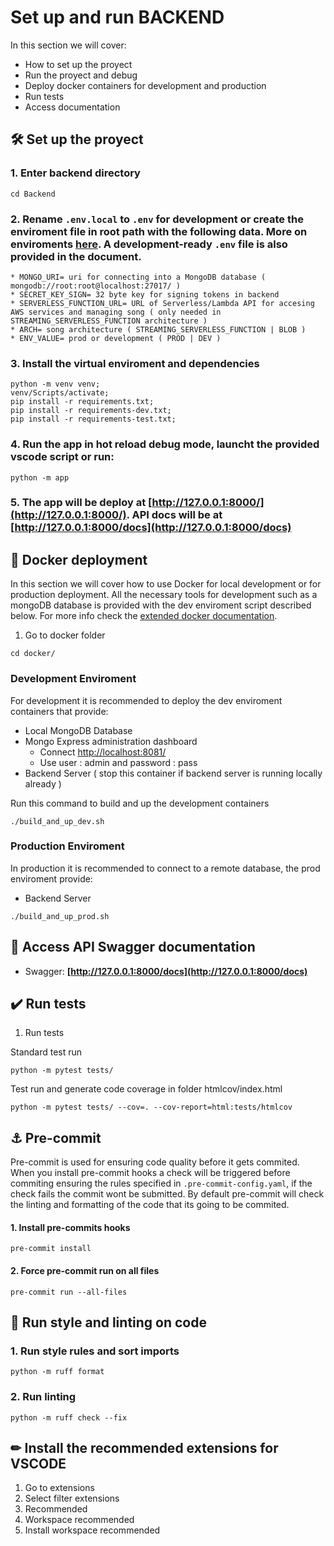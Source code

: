# Set up and run BACKEND

In this section we will cover:

* How to set up the proyect
* Run the proyect and debug
* Deploy docker containers for development and production
* Run tests
* Access documentation

## 🛠 Set up the proyect

### 1. Enter backend directory

```
cd Backend
```

### 2. Rename `.env.local` to `.env` for development or create the enviroment file in root path with the following data. More on enviroments [here](Enviroment.md). A development-ready `.env` file is also provided in the document.

```
* MONGO_URI= uri for connecting into a MongoDB database ( mongodb://root:root@localhost:27017/ )
* SECRET_KEY_SIGN= 32 byte key for signing tokens in backend
* SERVERLESS_FUNCTION_URL= URL of Serverless/Lambda API for accesing AWS services and managing song ( only needed in STREAMING_SERVERLESS_FUNCTION architecture )
* ARCH= song architecture ( STREAMING_SERVERLESS_FUNCTION | BLOB )
* ENV_VALUE= prod or development ( PROD | DEV )

```

### 3. Install the virtual enviroment and dependencies

```
python -m venv venv;
venv/Scripts/activate;
pip install -r requirements.txt;
pip install -r requirements-dev.txt;
pip install -r requirements-test.txt;

```
### 4. Run the app in hot reload debug mode, launcht the provided vscode script or run:

```
python -m app
```

### 5. The app will be deploy at **[http://127.0.0.1:8000/](http://127.0.0.1:8000/)**. API docs will be at **[http://127.0.0.1:8000/docs](http://127.0.0.1:8000/docs)**


## 🐳 Docker deployment

In this section we will cover how to use Docker for local development or for production deployment. All the necessary tools for development such as a mongoDB database is provided with the dev enviroment script described below. For more info check the [extended docker documentation](Docker.md).

1. Go to docker folder
```
cd docker/
```

### Development Enviroment

For development it is recommended to deploy the dev enviroment containers that provide:

* Local MongoDB Database
* Mongo Express administration dashboard
  * Connect [http://localhost:8081/](http://localhost:8081/)
  * Use user : admin and password : pass
* Backend Server ( stop this container if backend server is running locally already )

Run this command to build and up the development containers
```
./build_and_up_dev.sh
```

### Production Enviroment

In production it is recommended to connect to a remote database, the prod enviroment provide:

* Backend Server
```
./build_and_up_prod.sh
```

## 📓 Access API Swagger documentation

* Swagger: **[http://127.0.0.1:8000/docs](http://127.0.0.1:8000/docs)**


## ✔️ Run tests

1. Run tests

Standard test run
```
python -m pytest tests/
```

Test run and generate code coverage in folder htmlcov/index.html
```
python -m pytest tests/ --cov=. --cov-report=html:tests/htmlcov
```


## ⚓ Pre-commit

Pre-commit is used for ensuring code quality before it gets commited. When you install pre-commit hooks a check will be triggered before commiting ensuring the rules specified in `.pre-commit-config.yaml`, if the check fails the commit wont be submitted. By default pre-commit will check the linting and formatting of the code that its going to be commited.

#### 1. Install pre-commits hooks

```
pre-commit install
```

#### 2. Force pre-commit run on all files


```
pre-commit run --all-files
```


## 🎨 Run style and linting on code

### 1. Run style rules and sort imports
```
python -m ruff format
```

### 2. Run linting

```
python -m ruff check --fix
```


## ✏ Install the recommended extensions for VSCODE

1. Go to extensions
2. Select filter extensions
3. Recommended
4. Workspace recommended
5. Install workspace recommended
